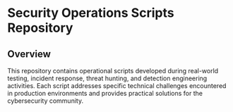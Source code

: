 # Security Operations Scripts Repository

## Overview
This repository contains operational scripts developed during real-world testing, incident response, threat hunting, and detection engineering activities. Each script addresses specific technical challenges encountered in production environments and provides practical solutions for the cybersecurity community.
